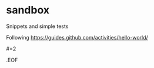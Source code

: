 # sandbox
Snippets and simple tests

Following https://guides.github.com/activities/hello-world/

#=2

.EOF
